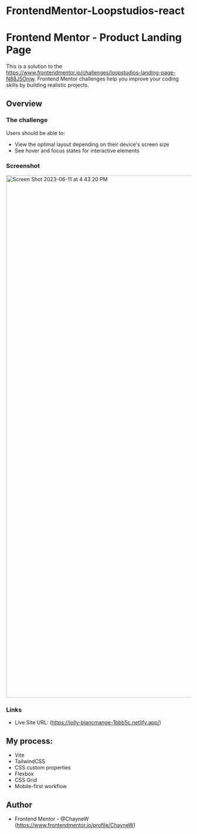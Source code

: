 # FrontendMentor-Loopstudios-react

# Frontend Mentor - Product Landing Page

This is a solution to the https://www.frontendmentor.io/challenges/loopstudios-landing-page-N88J5Onjw. Frontend Mentor challenges help you improve your coding skills by building realistic projects. 


## Overview

### The challenge

Users should be able to:

- View the optimal layout depending on their device's screen size
- See hover and focus states for interactive elements

### Screenshot

<img width="1425" alt="Screen Shot 2023-06-11 at 4 43 20 PM" src="https://github.com/ChayneW/FrontendMentor-Loopstudios-react/assets/78890792/1bd508b7-65d1-419f-81ff-6e5721b950d8">


### Links

- Live Site URL: (https://jolly-blancmange-1bbb5c.netlify.app/)

## My process:

- Vite
- TailwindCSS
- CSS custom properties
- Flexbox
- CSS Grid
- Mobile-first workflow

## Author

- Frontend Mentor - @ChayneW (https://www.frontendmentor.io/profile/ChayneW)

